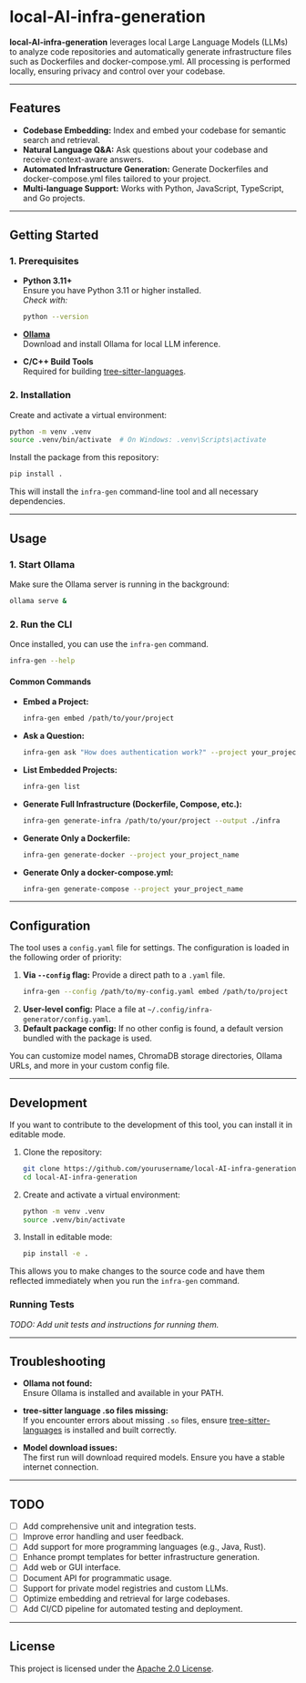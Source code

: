 # local-AI-infra-generation

**local-AI-infra-generation** leverages local Large Language Models (LLMs) to analyze code repositories and automatically generate infrastructure files such as Dockerfiles and docker-compose.yml. All processing is performed locally, ensuring privacy and control over your codebase.

---

## Features

- **Codebase Embedding:** Index and embed your codebase for semantic search and retrieval.
- **Natural Language Q&A:** Ask questions about your codebase and receive context-aware answers.
- **Automated Infrastructure Generation:** Generate Dockerfiles and docker-compose.yml files tailored to your project.
- **Multi-language Support:** Works with Python, JavaScript, TypeScript, and Go projects.

---

## Getting Started

### 1. Prerequisites

- **Python 3.11+**  
  Ensure you have Python 3.11 or higher installed.  
  _Check with:_  
  ```sh
  python --version
  ```

- **[Ollama](https://ollama.com/download)**  
  Download and install Ollama for local LLM inference.

- **C/C++ Build Tools**  
  Required for building [tree-sitter-languages](https://pypi.org/project/tree-sitter-languages/).

### 2. Installation

Create and activate a virtual environment:
```sh
python -m venv .venv
source .venv/bin/activate  # On Windows: .venv\Scripts\activate
```

Install the package from this repository:

```sh
pip install .
```

This will install the `infra-gen` command-line tool and all necessary dependencies.

---

## Usage

### 1. Start Ollama

Make sure the Ollama server is running in the background:

```sh
ollama serve &
```

### 2. Run the CLI

Once installed, you can use the `infra-gen` command.

```sh
infra-gen --help
```

#### Common Commands

- **Embed a Project:**
  ```sh
  infra-gen embed /path/to/your/project
  ```

- **Ask a Question:**
  ```sh
  infra-gen ask "How does authentication work?" --project your_project_name
  ```

- **List Embedded Projects:**
  ```sh
  infra-gen list
  ```

- **Generate Full Infrastructure (Dockerfile, Compose, etc.):**
  ```sh
  infra-gen generate-infra /path/to/your/project --output ./infra
  ```

- **Generate Only a Dockerfile:**
  ```sh
  infra-gen generate-docker --project your_project_name
  ```

- **Generate Only a docker-compose.yml:**
  ```sh
  infra-gen generate-compose --project your_project_name
  ```

---

## Configuration

The tool uses a `config.yaml` file for settings. The configuration is loaded in the following order of priority:

1.  **Via `--config` flag:** Provide a direct path to a `.yaml` file.
    ```sh
    infra-gen --config /path/to/my-config.yaml embed /path/to/project
    ```
2.  **User-level config:** Place a file at `~/.config/infra-generator/config.yaml`.
3.  **Default package config:** If no other config is found, a default version bundled with the package is used.

You can customize model names, ChromaDB storage directories, Ollama URLs, and more in your custom config file.

---

## Development

If you want to contribute to the development of this tool, you can install it in editable mode.

1.  Clone the repository:
    ```sh
    git clone https://github.com/yourusername/local-AI-infra-generation.git
    cd local-AI-infra-generation
    ```
2.  Create and activate a virtual environment:
    ```sh
    python -m venv .venv
    source .venv/bin/activate
    ```
3.  Install in editable mode:
    ```sh
    pip install -e .
    ```
This allows you to make changes to the source code and have them reflected immediately when you run the `infra-gen` command.

### Running Tests

_TODO: Add unit tests and instructions for running them._

---

## Troubleshooting

- **Ollama not found:**  
  Ensure Ollama is installed and available in your PATH.

- **tree-sitter language .so files missing:**  
  If you encounter errors about missing `.so` files, ensure [tree-sitter-languages](https://pypi.org/project/tree-sitter-languages/) is installed and built correctly.

- **Model download issues:**  
  The first run will download required models. Ensure you have a stable internet connection.

---

## TODO

- [ ] Add comprehensive unit and integration tests.
- [ ] Improve error handling and user feedback.
- [ ] Add support for more programming languages (e.g., Java, Rust).
- [ ] Enhance prompt templates for better infrastructure generation.
- [ ] Add web or GUI interface.
- [ ] Document API for programmatic usage.
- [ ] Support for private model registries and custom LLMs.
- [ ] Optimize embedding and retrieval for large codebases.
- [ ] Add CI/CD pipeline for automated testing and deployment.

---

## License

This project is licensed under the [Apache 2.0 License](LICENSE).

